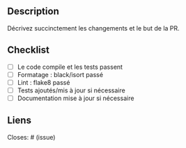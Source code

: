 ## Description

Décrivez succinctement les changements et le but de la PR.

## Checklist

- [ ] Le code compile et les tests passent
- [ ] Formatage : black/isort passé
- [ ] Lint : flake8 passé
- [ ] Tests ajoutés/mis à jour si nécessaire
- [ ] Documentation mise à jour si nécessaire

## Liens

Closes: # (issue)
